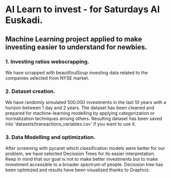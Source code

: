 # AI Learn to invest - for Saturdays AI Euskadi.

## Machine Learning project applied to make investing easier to understand for newbies.

### 1. Investing ratios webscrapping. 
We have scrapped with beautifoulSoup investing data related to the companies selected from NYSE market. 

### 2. Dataset creation.
We have randomly simulated 500.000 investments in the last 10 years with a horizon between 1 day and 2 years.  The dataset has been cleaned and prepared for machine-learning modelling by applying categorization or normalization techniques among others. Resulting dataset has been saved into 'datasets/transactions_variables.csv' if you want to use it. 

### 3. Data Modelling and optimization. 
After screening with pycaret which classification models were better for our problem, we have selected Decission Trees for its easier interpretation. Keep in mind that our goal is not to make better investments but to make investment accessible to a broader spectrum of people. 
Decission tree has been optimized and results have been visualized thanks to Graphviz. 

